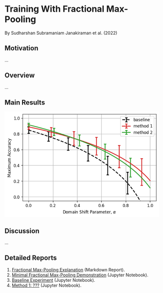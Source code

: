 # Training With Fractional Max-Pooling

By Sudharshan Subramaniam Janakiraman et al. (2022)

## Motivation

...

## Overview

...

## Main Results

![Dummy Plot](pics/dummy_plot.png)

## Discussion

...

## Detailed Reports


 1. [Fractional Max-Pooling Explanation](reports/frac_max_pooling_explanation.md) (Markdown Report).
 2. [Minimal Fractional Max-Pooling Demonstration](reports/min_frac_max_pooling_demo.ipynb) (Jupyter Notebook).
 3. [Baseline Experiment](reports/baseline_experiment.ipynb) (Jupyter Notebook).
 4. [Method 1: ???](reports/method1_experiment.ipynb) (Jupyter Notebook).
